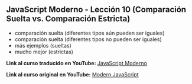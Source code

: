 ## JavaScript Moderno - Lección 10 (Comparación Suelta vs. Comparación Estricta)

* comparación suelta (diferentes tipos aún pueden ser iguales)
* comparación suelta (diferentes tipos no pueden ser iguales)
* más ejemplos (sueltas)
* mucho mejor (estrictas)

**Link al curso traducido en YouTube:** [JavaScript Moderno](https://www.youtube.com/channel/UCuSHTq2yiCY5QBNoEXv8JpA/)

**Link al curso original en YouTube:** [Modern JavaScript](https://www.youtube.com/playlist?list=PL4cUxeGkcC9haFPT7J25Q9GRB_ZkFrQAc)

